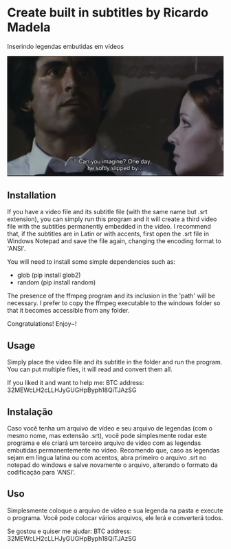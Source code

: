 # Create built in subtitles by Ricardo Madela
Inserindo legendas embutidas em vídeos

![](example.jpg)

## Installation

If you have a video file and its subtitle file (with the same name but .srt extension), you can simply run this program and it will create a third video file with the subtitles permanently embedded in the video. I recommend that, if the subtitles are in Latin or with accents, first open the .srt file in Windows Notepad and save the file again, changing the encoding format to 'ANSI'.

You will need to install some simple dependencies such as:

+ glob (pip install glob2)
+ random (pip install random)

The presence of the ffmpeg program and its inclusion in the 'path' will be necessary. I prefer to copy the ffmpeg executable to the windows folder so that it becomes accessible from any folder.

Congratulations! Enjoy~!


## Usage

Simply place the video file and its subtitle in the folder and run the program. You can put multiple files, it will read and convert them all.

If you liked it and want to help me:
BTC address: 32MEWcLH2cLLHJyGUGHpByph18QiTJAzSG

## Instalação

Caso você tenha um arquivo de vídeo e seu arquivo de legendas (com o mesmo nome, mas extensão .srt), você pode simplesmente rodar este programa e ele criará um terceiro arquivo de vídeo com as legendas embutidas permanentemente no vídeo. Recomendo que, caso as legendas sejam em língua latina ou com acentos, abra primeiro o arquivo .srt no notepad do windows e salve novamente o arquivo, alterando o formato da codificação para 'ANSI'.

## Uso

Simplesmente coloque o arquivo de vídeo e sua legenda na pasta e execute o programa. Você pode colocar vários arquivos, ele lerá e converterá todos.

Se gostou e quiser me ajudar:
BTC address: 32MEWcLH2cLLHJyGUGHpByph18QiTJAzSG
